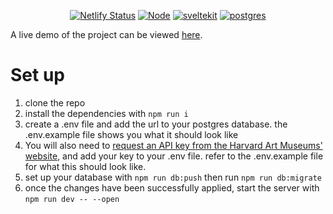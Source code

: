 <p align="center">
 <a href="https://app.netlify.com/projects/museeimaginaire/deploys"><img src="https://api.netlify.com/api/v1/badges/995873ec-f2ec-435c-8c66-cd476d5b9105/deploy-status" alt="Netlify Status"></a>
 <a href="https://nodejs.org/en"><img src="https://img.shields.io/badge/Node%20js-339933?style=for-the-badge&logo=nodedotjs&logoColor=white" alt="Node"></a>
<a href="https://svelte.dev/docs/kit/introduction"> <img src="https://img.shields.io/badge/SvelteKit-%23f1413d.svg?logo=svelte&logoColor=white" alt="sveltekit"></a>
<a href="https://www.postgresql.org/"> <img src="https://img.shields.io/badge/PostgreSQL-316192?style=for-the-badge&logo=postgresql&logoColor=white" alt="postgres"></a></p>

A live demo of the project can be viewed [here](https://museeimaginaire.netlify.app).

# Set up

1. clone the repo
2. install the dependencies with `npm run i`
3. create a .env file and add the url to your postgres database. the .env.example file shows you what it should look like
4. You will also need to [request an API key from the Harvard Art Museums' website](https://harvardartmuseums.org/collections/api), and add your key to your .env file. refer to the .env.example file for what this should look like.
5. set up your database with `npm run db:push` then run `npm run db:migrate`
6. once the changes have been successfully applied, start the server with `npm run dev -- --open`
